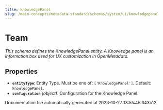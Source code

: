 ```yaml
---
title: knowledgePanel
slug: /main-concepts/metadata-standard/schemas/system/ui/knowledgepanel
---
```


# Team

*This schema defines the KnowledgePanel entity. A Knowledge panel is an information box used for UX customization in OpenMetadata.*

## Properties

- **`entityType`**: Entity Type. Must be one of: `['KnowledgePanel']`. Default: `KnowledgePanel`.
- **`configuration`** *(object)*: Configuration for the Knowledge Panel.


Documentation file automatically generated at 2023-10-27 13:55:46.343512.
